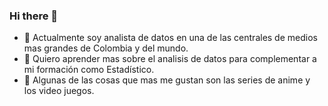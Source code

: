### Hi there 👋

- 🔭 Actualmente soy analista de datos en una de las centrales de medios mas grandes de Colombia y del mundo.
- 🌱 Quiero aprender mas sobre el analisis de datos para complementar a mi formación como Estadístico.
- 💬 Algunas de las cosas que mas me gustan son las series de anime y los video juegos.

